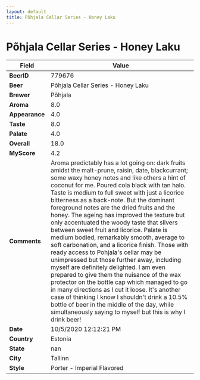 ```yaml
---
layout: default
title: Põhjala Cellar Series - Honey Laku
---
```


# Põhjala Cellar Series - Honey Laku

| Field         | Value     |
|---------------|-----------|
| **BeerID** | 779676 |
| **Beer** | Põhjala Cellar Series - Honey Laku |
| **Brewer** | Põhjala |
| **Aroma** | 8.0 |
| **Appearance** | 4.0 |
| **Taste** | 8.0 |
| **Palate** | 4.0 |
| **Overall** | 18.0 |
| **MyScore** | 4.2 |
| **Comments** | Aroma predictably has a lot going on: dark fruits amidst the malt-prune, raisin, date, blackcurrant; some waxy honey notes and like others a hint of coconut for me. Poured cola black with tan halo. Taste is medium to full sweet with just a licorice bitterness as a back-note. But the dominant foreground notes are the dried fruits and the honey. The ageing has improved the texture but only accentuated the woody taste that slivers between sweet fruit and licorice. Palate is medium bodied, remarkably smooth, average to soft carbonation, and a licorice finish. Those with ready access to Pohjala's cellar may be unimpressed but those further away, including myself are definitely delighted. I am even prepared to give them the nuisance of the wax protector on the bottle cap which managed to go in many directions as I cut it loose.  It's another case of thinking I know I shouldn't drink a 10.5% bottle of beer in the middle of the day, while simultaneously saying to myself but this is why I drink beer! |
| **Date** | 10/5/2020 12:12:21 PM |
| **Country** | Estonia |
| **State** | nan |
| **City** | Tallinn |
| **Style** | Porter - Imperial Flavored |
